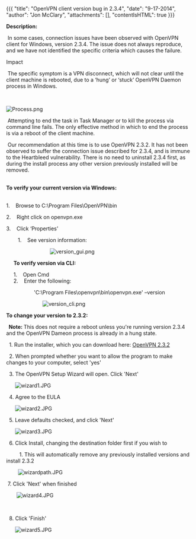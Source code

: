 {{{
  "title": "OpenVPN client version bug in 2.3.4",
  "date": "9-17-2014",
  "author": "Jon McClary",
  "attachments": [],
  "contentIsHTML": true
}}}

<strong>Description:</strong>
<p>&nbsp;In some cases, connection issues have been observed with OpenVPN client for Windows, version 2.3.4. The issue does not always reproduce, and we have not identified the specific criteria which causes the failure.</p>
Impact
<p>&nbsp;The specific symptom is a VPN disconnect, which will not clear until the client machine is rebooted, due to a ‘hung’ or ‘stuck’ OpenVPN Daemon process in Windows.</p>
<p>&nbsp;</p>
<p><img src="https://t3n.zendesk.com/attachments/token/Vwt21hq3g9dp2UVNrzPTrfdlL/?name=Process.png" alt="Process.png" />
</p>

<p>&nbsp;Attempting to end the task in Task Manager or to kill the process via command line fails. The only effective method in which to end the process is via a reboot of the client machine.</p>
<p>&nbsp;Our recommendation at this time is to use OpenVPN 2.3.2. It&nbsp;has not been observed to suffer the connection issue described for 2.3.4, and is immune to the Heartbleed vulnerability. There is no need to uninstall 2.3.4 first, as during the install
  process any other version previously installed will be removed.</p>
<p>
  <br /><strong>To verify your current version via Windows:</strong>
</p>
<p>
  <br />1.&nbsp; &nbsp; Browse to C:\Program Files\OpenVPN\bin</p>
<p>2.&nbsp; &nbsp; Right click on openvpn.exe</p>
<p>3.&nbsp; &nbsp; Click ‘Properties’</p>
<p>&nbsp; &nbsp; &nbsp; &nbsp; 1.&nbsp; &nbsp; See version information:</p>
<p>&nbsp; &nbsp; &nbsp; &nbsp; &nbsp; &nbsp; &nbsp; &nbsp; &nbsp; &nbsp; &nbsp; &nbsp; &nbsp; &nbsp; &nbsp;&nbsp;<img src="https://t3n.zendesk.com/attachments/token/o6C6NBssxDUJgPcWKrvGbu3Qz/?name=version_gui.png" alt="version_gui.png" />
</p>
<p>&nbsp; &nbsp; &nbsp;<strong>To verify version via CLI:</strong>
</p>
<p>&nbsp; &nbsp; &nbsp;1. &nbsp; &nbsp;Open Cmd
  <br />&nbsp; &nbsp; &nbsp;2. &nbsp; &nbsp;Enter the following:</p>
<p>&nbsp; &nbsp; &nbsp; &nbsp; &nbsp; &nbsp; &nbsp; &nbsp; &nbsp; &nbsp;'C:\Program Files\openvpn\bin\openvpn.exe' –version</p>
<p>&nbsp; &nbsp; &nbsp; &nbsp; &nbsp; &nbsp; &nbsp; &nbsp; &nbsp; &nbsp; &nbsp; &nbsp; &nbsp;<img src="https://t3n.zendesk.com/attachments/token/dNpUJZUr3w3AWVWJVIIE3iy8I/?name=version_cli.png" alt="version_cli.png" />
</p>

<p><strong>To change your version to 2.3.2:</strong>
</p>
<p><strong>&nbsp; Note: </strong>This does not require a reboot unless you're running version 2.3.4 and the OpenVPN Dameon process is already in a hung state.</p>
<p>&nbsp; 1. Run the installer, which you can download here:&nbsp;<a href="http://swupdate.openvpn.org/community/releases/openvpn-install-2.3.2-I006-i686.exe">OpenVPN 2.3.2</a>
</p>
<p>&nbsp; 2. When prompted whether you want to allow the program to make changes to your computer, select 'yes'</p>
<p>&nbsp; 3. The OpenVPN Setup Wizard will open. Click 'Next'</p>
<p>&nbsp; &nbsp; &nbsp;&nbsp;<img src="https://t3n.zendesk.com/attachments/token/QSRZuOWfHfBrjPwInbq4yxUr0/?name=wizard1.JPG" alt="wizard1.JPG" />
</p>
<p>&nbsp; 4. Agree to the EULA</p>
<p>&nbsp; &nbsp; &nbsp;&nbsp;<img src="https://t3n.zendesk.com/attachments/token/eC9hfzZQIkyAbKR2uXqXYZjkC/?name=wizard2.JPG" alt="wizard2.JPG" />
</p>
<p>&nbsp; 5. Leave defaults checked, and click 'Next'</p>
<p>&nbsp; &nbsp; &nbsp;&nbsp;<img src="https://t3n.zendesk.com/attachments/token/9BTuzjkA81tWyUZOrilkKSHSv/?name=wizard3.JPG" alt="wizard3.JPG" />
</p>
<p>&nbsp; 6. Click Install, changing the destination folder first if you wish to</p>
<p>&nbsp; &nbsp; &nbsp; &nbsp; &nbsp;1. This will automatically remove any previously installed versions and install 2.3.2</p>
<p>&nbsp; &nbsp; &nbsp; &nbsp;&nbsp;<img src="https://t3n.zendesk.com/attachments/token/bzLGlvyNhCsovu0wIqW2gd3SU/?name=wizardpath.JPG" alt="wizardpath.JPG" />
</p>

<p>&nbsp;7. Click 'Next' when finished </p>
<p>&nbsp; &nbsp; &nbsp; &nbsp;<img src="https://t3n.zendesk.com/attachments/token/kI90vpZAHQr8hrfrn7D836oxI/?name=wizard4.JPG" alt="wizard4.JPG" />
</p>
<p>&nbsp;</p>
<p>&nbsp; 8. Click 'Finish'</p>
<p>&nbsp; &nbsp; &nbsp;&nbsp;<img src="https://t3n.zendesk.com/attachments/token/tzRTqgLhAKUFQoxQFBgh02VbV/?name=wizard5.JPG" alt="wizard5.JPG" />
</p>


